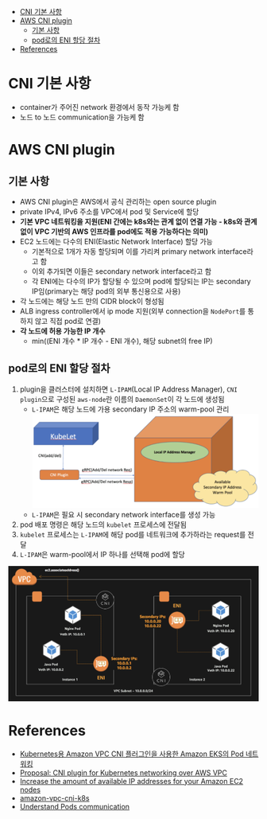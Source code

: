 - [CNI 기본 사항](#cni-기본-사항)
- [AWS CNI plugin](#aws-cni-plugin)
  - [기본 사항](#기본-사항)
  - [pod로의 ENI 할당 절차](#pod로의-eni-할당-절차)
- [References](#references)

# CNI 기본 사항

- container가 주어진 network 환경에서 동작 가능케 함
- 노드 to 노드 communication을 가능케 함

# AWS CNI plugin

## 기본 사항

- AWS CNI plugin은 AWS에서 공식 관리하는 open source plugin
- private IPv4, IPv6 주소를 VPC에서 pod 및 Service에 할당
- **기본 VPC 네트워킹을 지원(ENI 간에는 k8s와는 관계 없이 연결 가능 - k8s와 관계 없이 VPC 기반의 AWS 인프라를 pod에도 적용 가능하다는 의미)**
- EC2 노드에는 다수의 ENI(Elastic Network Interface) 할당 가능
  - 기본적으로 1개가 자동 할당되며 이를 가리켜 primary network interface라고 함
  - 이외 추가되면 이들은 secondary network interface라고 함
  - 각 ENI에는 다수의 IP가 할당될 수 있으며 pod에 할당되는 IP는 secondary IP임(primary는 해당 pod의 외부 통신용으로 사용)
- 각 노드에는 해당 노드 만의 CIDR block이 형성됨
- ALB ingress controller에서 ip mode 지원(외부 connection을 `NodePort`를 통하지 않고 직접 pod로 연결)
- **각 노드에 허용 가능한 IP 개수**
  - min((ENI 개수 * IP 개수 - ENI 개수), 해당 subnet의 free IP)

## pod로의 ENI 할당 절차

1. plugin을 클러스터에 설치하면 `L-IPAM`(Local IP Address Manager), `CNI plugin`으로 구성된 `aws-node`란 이름의 `DaemonSet`이 각 노드에 생성됨
   - `L-IPAM`은 해당 노드에 가용 secondary IP 주소의 warm-pool 관리 <img src="L-IPAM.png" width="700"/>
   - `L-IPAM`은 필요 시 secondary network interface를 생성 가능
2. pod 배포 명령은 해당 노드의 `kubelet` 프로세스에 전달됨
3. `kubelet` 프로세스는 `L-IPAM`에 해당 pod를 네트워크에 추가하라는 request를 전달
4. `L-IPAM`은 warm-pool에서 IP 하나를 선택해 pod에 할당
<img src="secondary-ip.png" width="700"/>


# References

- [Kubernetes용 Amazon VPC CNI 플러그인을 사용한 Amazon EKS의 Pod 네트워킹](https://docs.aws.amazon.com/ko_kr/eks/latest/userguide/pod-networking.html)
- [Proposal: CNI plugin for Kubernetes networking over AWS VPC](https://github.com/aws/amazon-vpc-cni-k8s/blob/master/docs/cni-proposal.md)
- [Increase the amount of available IP addresses for your Amazon EC2 nodes](https://docs.aws.amazon.com/eks/latest/userguide/cni-increase-ip-addresses.html)
- [amazon-vpc-cni-k8s](https://github.com/aws/amazon-vpc-cni-k8s)
- [Understand Pods communication](https://dev.to/aws-builders/understand-pods-communication-338c)
